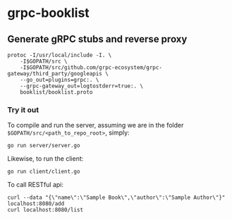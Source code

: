# grpc-booklist

## Generate gRPC stubs and reverse proxy

```console
protoc -I/usr/local/include -I. \
    -I$GOPATH/src \
    -I$GOPATH/src/github.com/grpc-ecosystem/grpc-gateway/third_party/googleapis \
    --go_out=plugins=grpc:. \
    --grpc-gateway_out=logtostderr=true:. \
    booklist/booklist.proto
```

### Try it out

To compile and run the server, assuming we are in the folder `$GOPATH/src/<path_to_repo_root>`, simply:

```console
go run server/server.go
```

Likewise, to run the client:

```console
go run client/client.go
```

To call RESTful api:

```console
curl --data "{\"name\":\"Sample Book\",\"author\":\"Sample Author\"}" localhost:8080/add
curl localhost:8080/list
```
